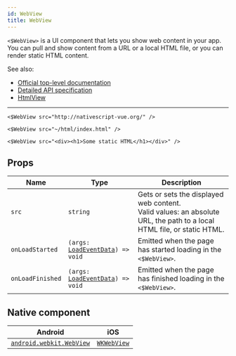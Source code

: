 ```yaml
---
id: WebView
title: WebView
---
```

<!-- contributors: [shirakaba, MisterBrownRSA, rigor789, eddyverbruggen, ikoevska] -->

`<$WebView>` is a UI component that lets you show web content in your app. You can pull and show content from a URL or a local HTML file, or you can render static HTML content.

See also:

* [Official top-level documentation](https://docs.nativescript.org/ui/components/web-view)
* [Detailed API specification](https://docs.nativescript.org/api-reference/classes/_ui_web_view_.webview)
* [HtmlView](/docs/components/html-view)

---

```tsx
<$WebView src="http://nativescript-vue.org/" />

<$WebView src="~/html/index.html" />

<$WebView src="<div><h1>Some static HTML</h1></div>" />
```

<!-- [> screenshots for=WebView <] -->

## Props

| Name | Type | Description |
|------|------|-------------|
| `src` | `string` | Gets or sets the displayed web content.<br/>Valid values: an absolute URL, the path to a local HTML file, or static HTML.
| `onLoadStarted` | `(args: `[`LoadEventData`](https://docs.nativescript.org/api-reference/interfaces/__nativescript_core_.loadeventdata)`) => void` | Emitted when the page has started loading in the `<$WebView>`.
| `onLoadFinished` | `(args: `[`LoadEventData`](https://docs.nativescript.org/api-reference/interfaces/__nativescript_core_.loadeventdata)`) => void` | Emitted when the page has finished loading in the `<$WebView>`.

## Native component

| Android | iOS |
|---------|-----|
| [`android.webkit.WebView`](https://developer.android.com/reference/android/webkit/WebView) | [`WKWebView`](https://developer.apple.com/documentation/webkit/wkwebview)